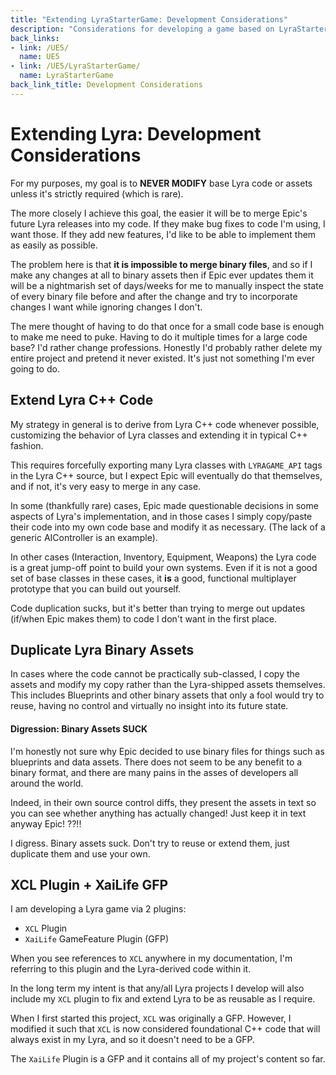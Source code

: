 ```yaml
---
title: "Extending LyraStarterGame: Development Considerations"
description: "Considerations for developing a game based on LyraStarterGame"
back_links:
- link: /UE5/
  name: UE5
- link: /UE5/LyraStarterGame/
  name: LyraStarterGame
back_link_title: Development Considerations
---
```



# Extending Lyra: Development Considerations

For my purposes, my goal is to **NEVER MODIFY** base Lyra code or
assets unless it's strictly required (which is rare).

The more closely I achieve this goal, the easier it will be to merge Epic's
future Lyra releases into my code.  If they make bug fixes to code I'm
using, I want those.  If they add new features, I'd like to be able to
implement them as easily as possible.

The problem here is that **it is impossible to merge binary files**,
and so if I make any changes at all to binary assets then if Epic ever
updates them it will be a nightmarish set of days/weeks for me to manually
inspect the state of every binary file before and after the change and try
to incorporate changes I want while ignoring changes I don't.

The mere thought of having to do that once for a small code base is
enough to make me need to puke.  Having to do it multiple times for a
large code base?  I'd rather change professions.  Honestly I'd probably
rather delete my entire project and pretend it never existed.
It's just not something I'm ever going to do.


## Extend Lyra C++ Code

My strategy in general is to derive from Lyra C++ code whenever possible,
customizing the behavior of Lyra classes and extending it
in typical C++ fashion.

This requires forcefully exporting many Lyra classes with `LYRAGAME_API` tags
in the Lyra C++ source, but I expect Epic will eventually do that themselves,
and if not, it's very easy to merge in any case.

In some (thankfully rare) cases, Epic made questionable decisions in some
aspects of Lyra's implementation, and in those cases I simply copy/paste
their code into my own code base and modify it as necessary. (The lack of
a generic AIController is an example).

In other cases (Interaction, Inventory, Equipment, Weapons) the Lyra code
is a great jump-off point to build your own systems.  Even if it is not a good
set of base classes in these cases, it **is** a good, functional multiplayer prototype
that you can build out yourself.

Code duplication sucks, but it's better than trying to merge out
updates (if/when Epic makes them) to code I don't want in the first place.


## Duplicate Lyra Binary Assets

In cases where the code cannot be practically sub-classed, I copy the assets and
modify my copy rather than the Lyra-shipped assets themselves. This
includes Blueprints and other binary assets that only a fool would try to
reuse, having no control and virtually no insight into its future state.

#### Digression: Binary Assets SUCK

I'm honestly not sure why Epic decided to use binary files for things such
as blueprints and data assets.  There does not seem to be any benefit to a
binary format, and there are many pains in the asses of developers all around
the world.

Indeed, in their own source control diffs, they present the assets in text
so you can see whether anything has actually changed!  Just
keep it in text anyway Epic!  ??!!

I digress.  Binary assets suck.  Don't try to reuse or extend them, just
duplicate them and use your own.


## XCL Plugin + XaiLife GFP

I am developing a Lyra game via 2 plugins:

- `XCL` Plugin
- `XaiLife` GameFeature Plugin (GFP)

When you see references to `XCL` anywhere in my documentation, I'm referring
to this plugin and the Lyra-derived code within it.

In the long term my intent is that any/all Lyra projects I develop will
also include my `XCL` plugin to fix and extend Lyra to be as reusable
as I require.

When I first started this project, `XCL` was originally a GFP.  However, I modified
it such that `XCL` is now considered foundational C++ code that will always exist
in my Lyra, and so it doesn't need to be a GFP.

The `XaiLife` Plugin is a GFP and it contains all of my project's content so far.
